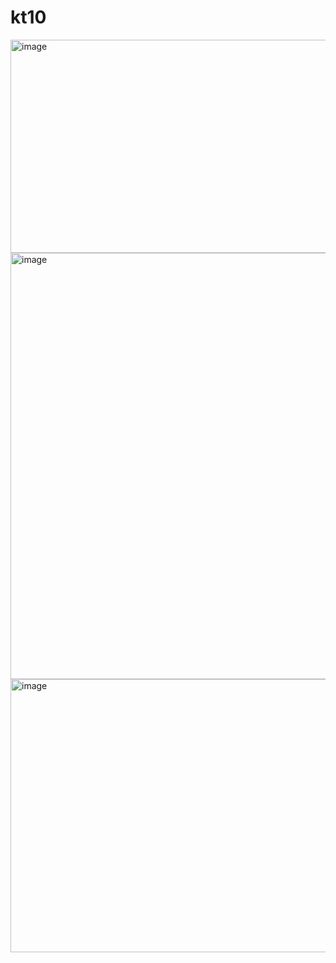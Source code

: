 # kt10
<img width="1234" height="341" alt="image" src="https://github.com/user-attachments/assets/2113760e-0fca-460b-9e43-61d06e37fcd8" />
<img width="1234" height="682" alt="image" src="https://github.com/user-attachments/assets/74b9de52-df82-42f4-ab0b-32248077e81b" />
<img width="793" height="437" alt="image" src="https://github.com/user-attachments/assets/1791ef50-9605-4996-81dc-9f509aefccc9" />
